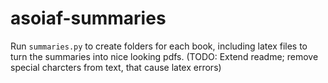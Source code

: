 # asoiaf-summaries
Run `summaries.py` to create folders for each book, including latex files to turn the summaries into nice looking pdfs.
(TODO: Extend readme; remove special charcters from text, that cause latex errors)
